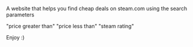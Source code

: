 A website that helps you find cheap deals on steam.com using the search parameters

"price greater than"
"price less than"
"steam rating"

Enjoy :)